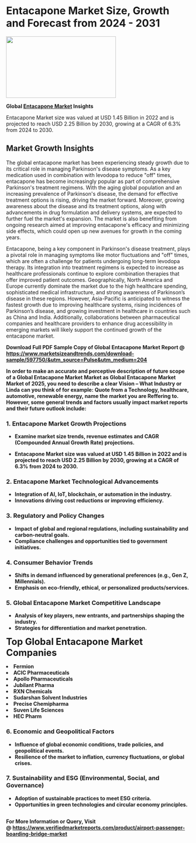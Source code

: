 <H1>Entacapone Market Size, Growth and Forecast from 2024 - 2031</H1><img class="aligncenter size-medium wp-image-584254" src="https://thirdeyenews.in/wp-content/uploads/2024/09/Global-Market-Research-300x168.jpeg" alt="" width="300" height="168" /><p><strong>Global&nbsp;<a href="https://www.marketsizeandtrends.com/download-sample/597750/&amp;utm_source=Pulse&amp;utm_medium=204">Entacapone Market</a> Insights</strong></p><p>Entacapone Market size was valued at USD 1.45 Billion in 2022 and is projected to reach USD 2.25 Billion by 2030, growing at a CAGR of 6.3% from 2024 to 2030.</p><p><h2>Market Growth Insights</h2> <p>The global entacapone market has been experiencing steady growth due to its critical role in managing Parkinson's disease symptoms. As a key medication used in combination with levodopa to reduce "off" times, entacapone has become increasingly popular as part of comprehensive Parkinson's treatment regimens. With the aging global population and an increasing prevalence of Parkinson's disease, the demand for effective treatment options is rising, driving the market forward. Moreover, growing awareness about the disease and its treatment options, along with advancements in drug formulation and delivery systems, are expected to further fuel the market's expansion. The market is also benefiting from ongoing research aimed at improving entacapone's efficacy and minimizing side effects, which could open up new avenues for growth in the coming years.</p> <p><strong></strong></p> <p>Entacapone, being a key component in Parkinson's disease treatment, plays a pivotal role in managing symptoms like motor fluctuations and "off" times, which are often a challenge for patients undergoing long-term levodopa therapy. Its integration into treatment regimens is expected to increase as healthcare professionals continue to explore combination therapies that offer improved patient outcomes. Geographically, North America and Europe currently dominate the market due to the high healthcare spending, sophisticated medical infrastructure, and strong awareness of Parkinson’s disease in these regions. However, Asia-Pacific is anticipated to witness the fastest growth due to improving healthcare systems, rising incidences of Parkinson’s disease, and growing investment in healthcare in countries such as China and India. Additionally, collaborations between pharmaceutical companies and healthcare providers to enhance drug accessibility in emerging markets will likely support the continued growth of the entacapone market.</p> <p><strong></p><p><span class=""><strong>Download Full PDF Sample Copy of Global Entacapone Market Report</strong> @ <a href="https://www.marketsizeandtrends.com/download-sample/597750/&amp;utm_source=Pulse&amp;utm_medium=204" target="_blank">https://www.marketsizeandtrends.com/download-sample/597750/&amp;utm_source=Pulse&amp;utm_medium=204</a></span></p><p>In order to make an accurate and perceptive description of future scope of a Global&nbsp;Entacapone Market Market as Global&nbsp;Entacapone Market Market of 2025, you need to describe a clear Vision &ndash; What Industry or Linda can you think of for example: Quote from a Technology, healthcare, automotive, renewable energy, name the market you are Reffering to. However, some general trends and factors usually impact market reports and their future outlook include:</p><h3>1.&nbsp;<strong>Entacapone Market Growth Projections</strong></h3><ul><li>Examine market size trends, revenue estimates and CAGR (Compounded Annual Growth Rate) projections.</li><li><p>Entacapone Market size was valued at USD 1.45 Billion in 2022 and is projected to reach USD 2.25 Billion by 2030, growing at a CAGR of 6.3% from 2024 to 2030.</p></li></ul><h3>2.&nbsp;<strong>Entacapone Market Technological Advancements</strong></h3><ul><li>Integration of AI, IoT, blockchain, or automation in the industry.</li><li>Innovations driving cost reductions or improving efficiency.</li></ul><h3>3.&nbsp;<strong>Regulatory and Policy Changes</strong></h3><ul><li>Impact of global and regional regulations, including sustainability and carbon-neutral goals.</li><li>Compliance challenges and opportunities tied to government initiatives.</li></ul><h3>4.&nbsp;<strong>Consumer Behavior Trends</strong></h3><ul><li>Shifts in demand influenced by generational preferences (e.g., Gen Z, Millennials).</li><li>Emphasis on eco-friendly, ethical, or personalized products/services.</li></ul><h3>5.&nbsp;<strong>Global Entacapone Market Competitive Landscape</strong></h3><ul><li>Analysis of key players, new entrants, and partnerships shaping the industry.</li><li>Strategies for differentiation and market penetration.</li></ul><p data-pm-slice="1 1 []"><span style="color: inherit; font-family: inherit; font-size: 25px;">Top Global Entacapone Market Companies</span></p><div class="" data-test-id=""><p><li>Fermion</li><li> ACIC Pharmaceuticals</li><li> Apollo Pharmaceuticals</li><li> Jubilant Pharma</li><li> RXN Chemicals</li><li> Sudarshan Solvent Industries</li><li> Precise Chemipharma</li><li> Suven Life Sciences</li><li> HEC Pharm</li></p></div><h3>6.&nbsp;<strong>Economic and Geopolitical Factors</strong></h3><ul><li>Influence of global economic conditions, trade policies, and geopolitical events.</li><li>Resilience of the market to inflation, currency fluctuations, or global crises.</li></ul><h3>7.&nbsp;<strong>Sustainability and ESG (Environmental, Social, and Governance)</strong></h3><ul><li>Adoption of sustainable practices to meet ESG criteria.</li><li>Opportunities in green technologies and circular economy principles.</li></ul><h2><strong style="font-size: 14px;">For More Information or Query, Visit @&nbsp;</strong><a style="background-color: #ffffff; font-size: 14px;" href="https://www.marketsizeandtrends.com/report/entacapone-market/" target="_blank">https://www.verifiedmarketreports.com/product/airport-passenger-boarding-bridge-market</a></h2>
